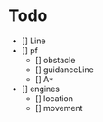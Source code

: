 # Todo

- [] Line
- [] pf
    - [] obstacle
    - [] guidanceLine
    - [] A*
- [] engines
    - [] location
    - [] movement